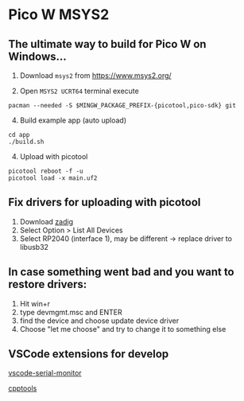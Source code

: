 # Pico W MSYS2
## The ultimate way to build for Pico W on Windows...

1. Download `msys2` from https://www.msys2.org/

2. Open `MSYS2 UCRT64` terminal
execute
```console
pacman --needed -S $MINGW_PACKAGE_PREFIX-{picotool,pico-sdk} git
```

4. Build example app (auto upload)
```console
cd app
./build.sh
```

4. Upload with picotool
```console
picotool reboot -f -u
picotool load -x main.uf2
```

## Fix drivers for uploading with picotool
1. Download [zadig](https://zadig.akeo.ie/)
2. Select Option > List All Devices
3. Select RP2040 (interface 1), may be different -> replace driver to libusb32
   
## In case something went bad and you want to restore drivers:
1. Hit win+r
2. type devmgmt.msc and ENTER
3. find the device and choose update device driver
4. Choose "let me choose" and try to change it to something else

## VSCode extensions for develop
[vscode-serial-monitor](https://marketplace.visualstudio.com/items?itemName=ms-vscode.vscode-serial-monitor)

[cpptools](https://marketplace.visualstudio.com/items?itemName=ms-vscode.cpptools)
